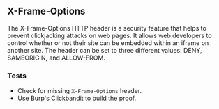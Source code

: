 ## X-Frame-Options

The X-Frame-Options HTTP header is a security feature that helps to prevent clickjacking attacks on web pages. It allows web developers to control whether or not their site can be embedded within an iframe on another site. The header can be set to three different values: DENY, SAMEORIGIN, and ALLOW-FROM.

### Tests
- Check for missing `X-Frame-Options` header.
- Use Burp's Clickbandit to build the proof.